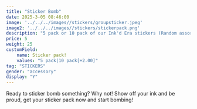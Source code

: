 ```yaml
---
title: "Sticker Bomb"
date: 2025-3-05 08:46:00
image: '../../../images//stickers/groupsticker.jpeg'
image2: '../../../images//stickers/stickerpack.png'
description: "5 pack or 10 pack of our Ink'd Era stickers (Random assortment)"
price: 5 
weight: 25
customField:
    name: Sticker pack!
    values: "5 pack|10 pack[+2.00]" 
tag: "STICKERS"
gender: "accessory"
display: "Y"
---
```


Ready to sticker bomb something? Why not! Show off your ink and be proud, get your sticker pack now and start bombing!
